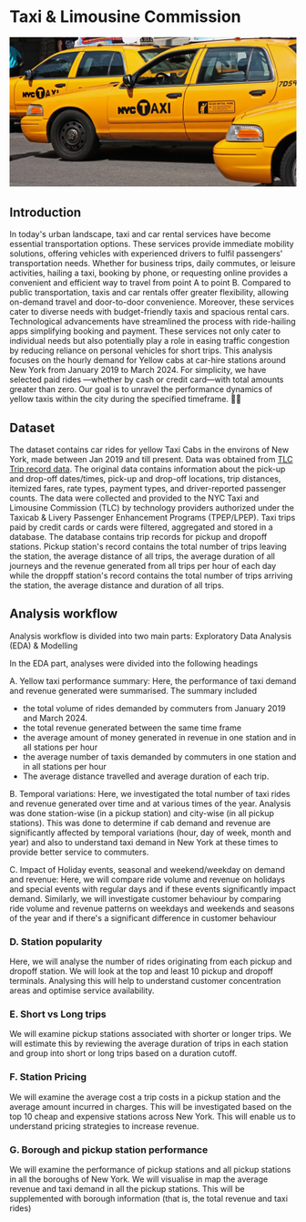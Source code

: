 # **Taxi & Limousine Commission**

![taxi](taxi_image2.png "Taxi")

## **Introduction**

In today's urban landscape, taxi and car rental services have become essential transportation options. These services provide immediate mobility solutions, offering vehicles with experienced drivers to fulfil passengers' transportation needs. Whether for business trips, daily commutes, or leisure activities, hailing a taxi, booking by phone, or requesting online provides a convenient and efficient way to travel from point A to point B.  Compared to public transportation, taxis and car rentals offer greater flexibility, allowing on-demand travel and door-to-door convenience.  Moreover, these services cater to diverse needs with budget-friendly taxis and spacious rental cars. Technological advancements have streamlined the process with ride-hailing apps simplifying booking and payment.  These services not only cater to individual needs but also potentially play a role in easing traffic congestion by reducing reliance on personal vehicles for short trips.
This analysis focuses on the hourly demand for Yellow cabs at car-hire stations around New York from January 2019 to March 2024. For simplicity, we have selected paid rides —whether by cash or credit card—with total amounts greater than zero. Our goal is to unravel the performance dynamics of yellow taxis within the city during the specified timeframe. 🚖🗽

## **Dataset**

The dataset contains car rides for yellow Taxi Cabs in the environs of New York, made between Jan 2019 and till present. Data was obtained from [TLC Trip record data](https://www.nyc.gov/site/tlc/about/tlc-trip-record-data.page). The original data contains information about the pick-up and drop-off dates/times, pick-up and drop-off locations, trip distances, itemized fares, rate types, payment types, and driver-reported passenger counts. The data were collected and provided to the NYC Taxi and Limousine Commission (TLC) by technology providers authorized under the Taxicab & Livery Passenger Enhancement Programs (TPEP/LPEP).
Taxi trips paid by credit cards or cards were filtered, aggregated and stored in a database. The database contains trip records for pickup and dropoff stations. Pickup station's record contains the total number of trips leaving the station, the average distance of all trips, the average duration of all journeys and the revenue generated from all trips per hour of each day while the droppff station's record contains the total number of trips arriving the station, the average distance and duration of all trips.

## **Analysis workflow**

Analysis workflow is divided into two main parts: Exploratory Data Analysis (EDA) & Modelling

In the EDA part, analyses were divided into the following headings

A. Yellow taxi performance summary: Here, the performance of taxi demand and revenue generated were summarised. The summary included

  - the total volume of rides demanded by commuters from January 2019 and March 2024.
  - the total revenue generated between the same time frame
  - the average amount of money generated in revenue in one station and in all stations per hour
  - the average number of taxis demanded by commuters in one station and in all stations per hour
  - The average distance travelled and average duration of each trip.

B. Temporal variations: Here, we investigated the total number of taxi rides and revenue generated over time and at various times of the year. Analysis was done station-wise (in a pickup station) and city-wise (in all pickup stations).
This was done to determine if cab demand and revenue are significantly affected by temporal variations (hour, day of week, month and year) and also to understand taxi demand in New York at these times to provide better service to commuters.

C. Impact of Holiday events, seasonal and weekend/weekday on demand and revenue: Here, we will compare ride volume and revenue on holidays and special events with regular days and if these events significantly impact demand. Similarly, we will investigate customer behaviour by comparing ride volume and revenue patterns on weekdays and weekends and seasons of the year and if there's a significant difference in customer behaviour

### D. Station popularity
Here, we will analyse the number of rides originating from each pickup and dropoff station. We will look at the top and least 10 pickup and dropoff terminals. Analysing this will help to understand customer concentration areas and optimise service availability.

### E. Short vs Long trips
We will examine pickup stations associated with shorter or longer trips. We will estimate this by reviewing the average duration of trips in each station and group into short or long trips based on a duration cutoff.

### F. Station Pricing 
We will examine the average cost a trip costs in a pickup station and the average amount incurred in charges. This will be investigated based on the top 10 cheap and expensive stations across New York. This will enable us to understand pricing strategies to increase revenue.

### G. Borough and pickup station performance
We will examine the performance of pickup stations and all pickup stations in all the boroughs of New York. We will visualise in map the average revenue and taxi demand in all the pickup stations. This will be supplemented with borough information (that is, the total revenue and taxi rides)
